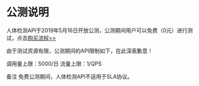 # 公测说明

人体检测API于2019年5月16日开放公测，公测期间用户可以免费（0元）进行测试，点击[购买流程>>](../Pricing/Purchase-Process.md)

由于测试资源有限，公测期间的API限制如下，在此深表歉意！

调用量上限：5000/日
流量上限：1/QPS

备注
免费公测期间，人体检测API不适用于SLA协议。





